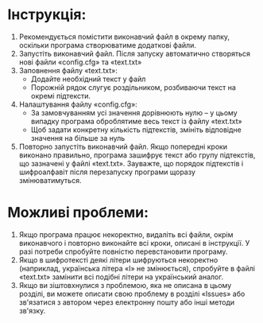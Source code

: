 # Інструкція:

1) Рекомендується помістити виконавчий файл в окрему папку, оскільки програма створюватиме додаткові файли.
2) Запустіть виконавчий файл. Після запуску автоматично створяться нові файли «config.cfg» та «text.txt»
3) Заповнення файлу «text.txt»:
   - Додайте необхідний текст у файл
   - Порожній рядок слугує роздільником, розбиваючи текст на окремі підтексти.
4) Налаштування файлу «config.cfg»:
   - За замовчуванням усі значення дорівнюють нулю – у цьому випадку програма оброблятиме весь текст із файлу «text.txt»
   - Щоб задати конкретну кількість підтекстів, змініть відповідне значення на більше за нуль
5) Повторно запустіть виконавчий файл. Якщо попередні кроки виконано правильно, програма зашифрує текст або групу підтекстів, що зазначені у файлі «text.txt». Зауважте, що порядок підтекстів і шифроалфавіт після перезапуску програми щоразу змінюватимуться.

# Можливі проблеми:

1) Якщо програма працює некоректно, видаліть всі файли, окрім виконавчого і повторно виконайте всі кроки, описані в інструкції. У разі потреби спробуйте повністю перевстановити програму.
2) Якщо в шифротексті деякі літери шифруються некоректно (наприклад, українська літера «І» не змінюється), спробуйте в файлі «text.txt» замінити всі подібні літери на український аналог.
3) Якщо ви зіштовхнулися з проблемою, яка не описана в цьому розділі, ви можете описати свою проблему в розділі «Issues» або зв'язатися з автором через електронну пошту або інші методи зв'язку.

